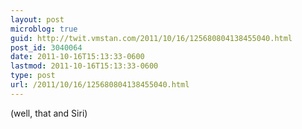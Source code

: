 ```yaml
---
layout: post
microblog: true
guid: http://twit.vmstan.com/2011/10/16/125680804138455040.html
post_id: 3040064
date: 2011-10-16T15:13:33-0600
lastmod: 2011-10-16T15:13:33-0600
type: post
url: /2011/10/16/125680804138455040.html
---
```

(well, that and Siri)
